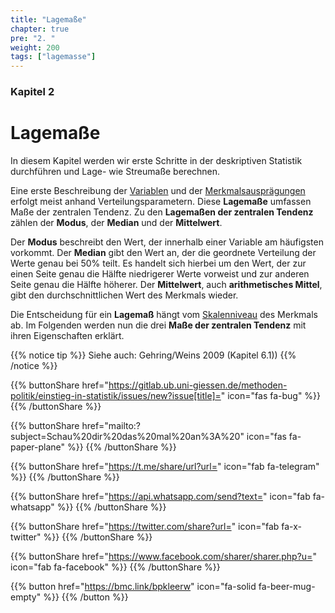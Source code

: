 ```yaml
---
title: "Lagemaße"
chapter: true
pre: "2. "
weight: 200
tags: ["lagemasse"]
---
```


### Kapitel  2

# Lagemaße 

In diesem Kapitel werden wir erste Schritte in der deskriptiven Statistik durchführen und Lage- wie Streumaße berechnen.

Eine erste Beschreibung der [Variablen](../glossar/variable/index.html) und der [Merkmalsausprägungen](../glossar/merkmalsauspraegung/index.html) erfolgt meist anhand Verteilungsparametern. Diese **Lagemaße** umfassen Maße der zentralen Tendenz. Zu den **Lagemaßen der zentralen Tendenz** zählen der **Modus**, der **Median** und der **Mittelwert**.

Der **Modus** beschreibt den Wert, der innerhalb einer Variable am häufigsten vorkommt. Der **Median** gibt den Wert an, der die geordnete Verteilung der Werte genau bei 50\% teilt. Es handelt sich hierbei um den Wert, der zur einen Seite genau die Hälfte niedrigerer Werte vorweist und zur anderen Seite genau die Hälfte höherer. Der **Mittelwert**, auch **arithmetisches Mittel**, gibt den durchschnittlichen Wert des Merkmals wieder.

Die Entscheidung für ein **Lagemaß** hängt vom [Skalenniveau](../glossar/skalenniveau/index.html) des Merkmals ab.
Im Folgenden werden nun die drei **Maße der zentralen Tendenz** mit ihren Eigenschaften erklärt.

{{% notice tip %}}
Siehe auch: Gehring/Weins 2009 (Kapitel 6.1))
{{% /notice %}}

{{% buttonShare href="https://gitlab.ub.uni-giessen.de/methoden-politik/einstieg-in-statistik/issues/new?issue[title]=" icon="fas fa-bug" %}} {{% /buttonShare %}} 

{{% buttonShare href="mailto:?subject=Schau%20dir%20das%20mal%20an%3A%20" icon="fas fa-paper-plane" %}} {{% /buttonShare %}}

{{% buttonShare href="https://t.me/share/url?url=" icon="fab fa-telegram" %}} {{% /buttonShare %}}

{{% buttonShare href="https://api.whatsapp.com/send?text=" icon="fab fa-whatsapp" %}} {{% /buttonShare %}}

{{% buttonShare href="https://twitter.com/share?url=" icon="fab fa-x-twitter" %}} {{% /buttonShare %}}

{{% buttonShare href="https://www.facebook.com/sharer/sharer.php?u=" icon="fab fa-facebook" %}} {{% /buttonShare %}}

{{% button href="https://bmc.link/bpkleerw" icon="fa-solid fa-beer-mug-empty" %}} {{% /button %}}
